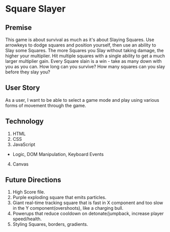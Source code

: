 # Square Slayer

## Premise
This game is about survival as much as it's about Slaying Squares. Use arrowkeys to dodge squares and position yourself, then use an ability to Slay some Squares. The more Squares you Slay without taking damage, the higher your multiplier. Hit multiple squares with a single ability to get a much larger multiplier gain. Every Square slain is a win - take as many down with you as you can. How long can you survive? How many squares can you slay before they slay you?

## User Story   
As a user, I want to be able to select a game mode and play using various forms of movement through the game. 








## Technology
1. HTML
2. CSS
3. JavaScript
*   Logic, DOM Manipulation, Keyboard Events
4. Canvas

## Future Directions
1. High Score file.
2. Purple exploding square that emits particles.
3. Giant real-time tracking square that is fast in X component and too slow in the Y component(overshoots), like a charging bull.
4. Powerups that reduce cooldown on detonate/jumpback, increase player speed/health.
5. Styling Squares, borders, gradients.